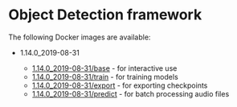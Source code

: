 # Object Detection framework

The following Docker images are available:

* 1.14.0_2019-08-31
  
  * [1.14.0_2019-08-31/base](1.14.0_2019-08-31/base) - for interactive use
  * [1.14.0_2019-08-31/train](1.14.0_2019-08-31/train) - for training models
  * [1.14.0_2019-08-31/export](1.14.0_2019-08-31/export) - for exporting checkpoints
  * [1.14.0_2019-08-31/predict](1.14.0_2019-08-31/predict) - for batch processing audio files

